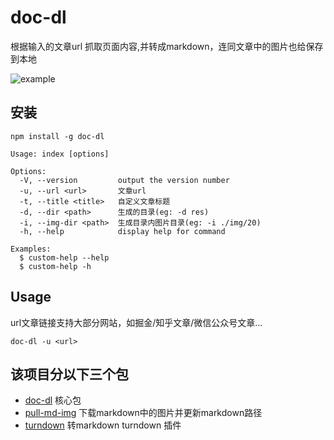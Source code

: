 # doc-dl

根据输入的文章url 抓取页面内容,并转成markdown，连同文章中的图片也给保存到本地

![example](https://github.com/gxr404/doc-dl/assets/17134256/936d09f7-1212-421c-962f-0580492b7261)

## 安装

```shell
npm install -g doc-dl
```

```shell
Usage: index [options]

Options:
  -V, --version         output the version number
  -u, --url <url>       文章url
  -t, --title <title>   自定义文章标题
  -d, --dir <path>      生成的目录(eg: -d res)
  -i, --img-dir <path>  生成目录内图片目录(eg: -i ./img/20)
  -h, --help            display help for command

Examples:
  $ custom-help --help
  $ custom-help -h
```

## Usage

url文章链接支持大部分网站，如掘金/知乎文章/微信公众号文章...

```shell
doc-dl -u <url>
```

## 该项目分以下三个包

- [doc-dl](./packages/doc-dl/README.md) 核心包
- [pull-md-img](./packages/pull-md-img/README.md) 下载markdown中的图片并更新markdown路径
- [turndown](./packages/turndown/README.md) 转markdown turndown 插件
